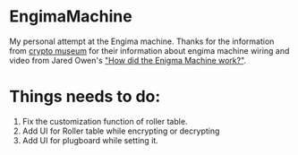# EngimaMachine

My personal attempt at the Engima machine. Thanks for the information from [crypto museum](https://www.cryptomuseum.com/crypto/enigma/i/index.htm) for their information about engima machine wiring and video from Jared Owen's ["How did the Enigma Machine work?"](https://www.youtube.com/watch?v=ybkkiGtJmkM).  

# Things needs to do:  
1. Fix the customization function of roller table.
2. Add UI for Roller table while encrypting or decrypting
3. Add UI for plugboard while setting it.
